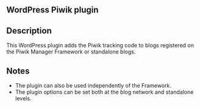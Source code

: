 ## WordPress Piwik plugin

## Description
This WordPress plugin adds the Piwik tracking code to blogs registered on the Piwik Manager Framework or standalone blogs. 

## Notes
- The plugin can also be used independently of the Framework.
- The plugin options can be set both at the blog network and standalone levels.
